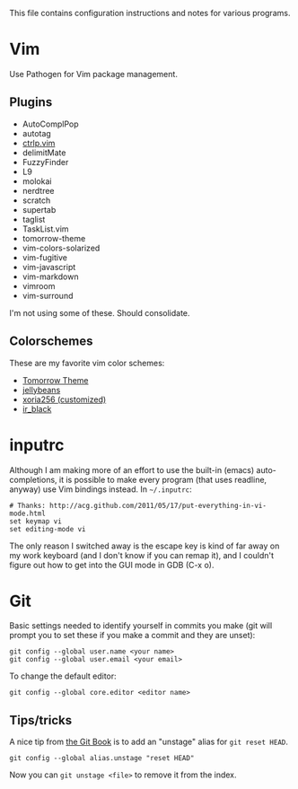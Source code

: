 This file contains configuration instructions and notes for various programs.

# Vim

Use Pathogen for Vim package management.

## Plugins

* AutoComplPop
* autotag
* [ctrlp.vim](https://github.com/kien/ctrlp.vim)
* delimitMate
* FuzzyFinder
* L9
* molokai
* nerdtree
* scratch
* supertab
* taglist
* TaskList.vim
* tomorrow-theme
* vim-colors-solarized
* vim-fugitive
* vim-javascript
* vim-markdown
* vimroom
* vim-surround

I'm not using some of these. Should consolidate.

## Colorschemes

These are my favorite vim color schemes:

* [Tomorrow Theme](git://github.com/chriskempson/tomorrow-theme.git)
* [jellybeans](https://github.com/nanotech/jellybeans.vim)
* [xoria256 (customized)](http://oscar.morante.eu/blog/xoria/)
* [ir_black](https://github.com/wgibbs/vim-irblack)

# inputrc

Although I am making more of an effort to use the built-in (emacs)
auto-completions, it is possible to make every program (that uses readline, 
anyway) use Vim bindings instead. In `~/.inputrc`:

    # Thanks: http://acg.github.com/2011/05/17/put-everything-in-vi-mode.html
    set keymap vi
    set editing-mode vi

The only reason I switched away is the escape key is kind of far away on my
work keyboard (and I don't know if you can remap it), and I couldn't figure out
how to get into the GUI mode in GDB (C-x o).

# Git

Basic settings needed to identify yourself in commits you make (git will prompt
you to set these if you make a commit and they are unset):

    git config --global user.name <your name>
    git config --global user.email <your email>

To change the default editor:

    git config --global core.editor <editor name>

## Tips/tricks

A nice tip from [the Git Book](http://gitref.org/basic/) is to add an "unstage"
alias for `git reset HEAD`.

    git config --global alias.unstage "reset HEAD"

Now you can `git unstage <file>` to remove it from the index.
